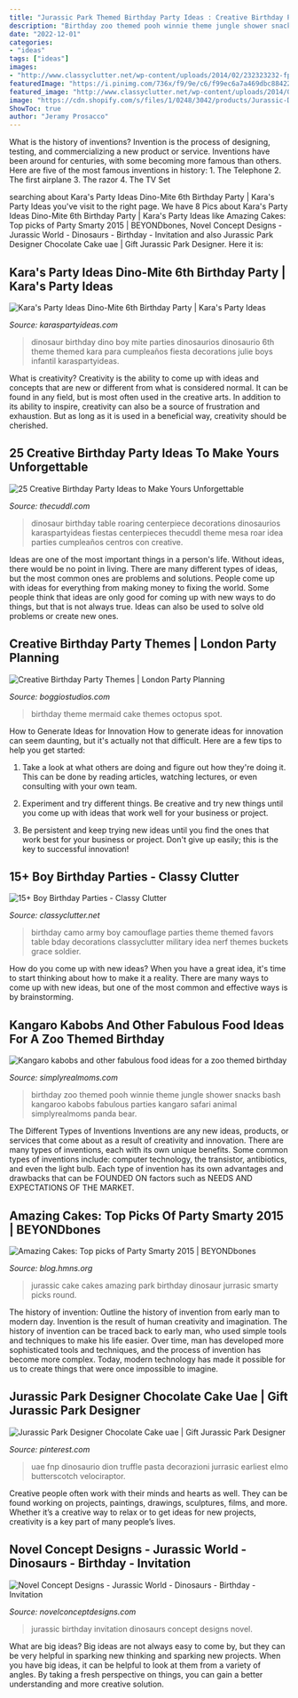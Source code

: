 ```yaml
---
title: "Jurassic Park Themed Birthday Party Ideas : Creative Birthday Party Themes"
description: "Birthday zoo themed pooh winnie theme jungle shower snacks bash kangaroo kabobs fabulous parties kangaro safari animal simplyrealmoms panda bear"
date: "2022-12-01"
categories:
- "ideas"
tags: ["ideas"]
images:
- "http://www.classyclutter.net/wp-content/uploads/2014/02/232323232-fp53988-nu3334-7-382-WSNRCG36997-6-337nu0mrj.jpg"
featuredImage: "https://i.pinimg.com/736x/f9/9e/c6/f99ec6a7a469dbc884225297d5cfde29.jpg"
featured_image: "http://www.classyclutter.net/wp-content/uploads/2014/02/232323232-fp53988-nu3334-7-382-WSNRCG36997-6-337nu0mrj.jpg"
image: "https://cdn.shopify.com/s/files/1/0248/3042/products/Jurassic-Dinos_Thanks_PROMO_4a120dd0-10ad-4fd6-af25-24b32187779d_1024x1024.jpg?v=1571267596"
ShowToc: true
author: "Jeramy Prosacco"
---
```



What is the history of inventions?
Invention is the process of designing, testing, and commercializing a new product or service. Inventions have been around for centuries, with some becoming more famous than others. Here are five of the most famous inventions in history: 1. The Telephone 2. The first airplane 3. The razor 4. The TV Set 
	

		
searching about Kara&#039;s Party Ideas Dino-Mite 6th Birthday Party | Kara&#039;s Party Ideas you've visit to the right page. We have 8 Pics about Kara&#039;s Party Ideas Dino-Mite 6th Birthday Party | Kara&#039;s Party Ideas like Amazing Cakes: Top picks of Party Smarty 2015 | BEYONDbones, Novel Concept Designs - Jurassic World - Dinosaurs - Birthday - Invitation and also Jurassic Park Designer Chocolate Cake uae | Gift Jurassic Park Designer. Here it is:
		
    
## Kara&#039;s Party Ideas Dino-Mite 6th Birthday Party | Kara&#039;s Party Ideas

<img loading=lazy src="https://www.karaspartyideas.com/wp-content/uploads/2013/05/149447_537717142947549_1287254985_n_600x900.jpg" onerror="this.onerror=null;this.src='https://tse1.mm.bing.net/th?id=OIP.-2gyy1FE6qaI3ZFAdR141gHaLH&amp;pid=15.1';" alt="Kara&#039;s Party Ideas Dino-Mite 6th Birthday Party | Kara&#039;s Party Ideas">

_Source: karaspartyideas.com_

>dinosaur birthday dino boy mite parties dinosaurios dinosaurio 6th theme themed kara para cumpleaños fiesta decorations julie boys infantil karaspartyideas. 

	

What is creativity?
Creativity is the ability to come up with ideas and concepts that are new or different from what is considered normal. It can be found in any field, but is most often used in the creative arts. In addition to its ability to inspire, creativity can also be a source of frustration and exhaustion. But as long as it is used in a beneficial way, creativity should be cherished.

    
## 25 Creative Birthday Party Ideas To Make Yours Unforgettable

<img loading=lazy src="https://thecuddl.com/images/2018/04/23-cool-birthday-party-idea-thecuddl.jpg" onerror="this.onerror=null;this.src='https://tse2.mm.bing.net/th?id=OIP.gO-zV3hDZC9NtRZIXIMpCgHaLH&amp;pid=15.1';" alt="25 Creative Birthday Party Ideas to Make Yours Unforgettable">

_Source: thecuddl.com_

>dinosaur birthday table roaring centerpiece decorations dinosaurios karaspartyideas fiestas centerpieces thecuddl theme mesa roar idea parties cumpleaños centros con creative. 

	

Ideas are one of the most important things in a person's life. Without ideas, there would be no point in living. There are many different types of ideas, but the most common ones are problems and solutions. People come up with ideas for everything from making money to fixing the world. Some people think that ideas are only good for coming up with new ways to do things, but that is not always true. Ideas can also be used to solve old problems or create new ones.

    
## Creative Birthday Party Themes | London Party Planning

<img loading=lazy src="https://boggiostudios.com/assets/mermaid-party-ideas.jpg" onerror="this.onerror=null;this.src='https://tse1.mm.bing.net/th?id=OIP.M4CbcN-JBUmVNSi1vpH9wAHaKP&amp;pid=15.1';" alt="Creative Birthday Party Themes | London Party Planning">

_Source: boggiostudios.com_

>birthday theme mermaid cake themes octopus spot. 

	

How to Generate Ideas for Innovation
How to generate ideas for innovation can seem daunting, but it's actually not that difficult. Here are a few tips to help you get started:
1. Take a look at what others are doing and figure out how they're doing it. This can be done by reading articles, watching lectures, or even consulting with your own team.

2. Experiment and try different things. Be creative and try new things until you come up with ideas that work well for your business or project.

3. Be persistent and keep trying new ideas until you find the ones that work best for your business or project. Don't give up easily; this is the key to successful innovation!

    
## 15+ Boy Birthday Parties - Classy Clutter

<img loading=lazy src="http://www.classyclutter.net/wp-content/uploads/2014/02/232323232-fp53988-nu3334-7-382-WSNRCG36997-6-337nu0mrj.jpg" onerror="this.onerror=null;this.src='https://tse1.mm.bing.net/th?id=OIP.rph-lz4Ghybv7-3zK7kM2AHaE7&amp;pid=15.1';" alt="15+ Boy Birthday Parties - Classy Clutter">

_Source: classyclutter.net_

>birthday camo army boy camouflage parties theme themed favors table bday decorations classyclutter military idea nerf themes buckets grace soldier. 

	

How do you come up with new ideas?
When you have a great idea, it's time to start thinking about how to make it a reality. There are many ways to come up with new ideas, but one of the most common and effective ways is by brainstorming.

    
## Kangaro Kabobs And Other Fabulous Food Ideas For A Zoo Themed Birthday

<img loading=lazy src="http://www.simplyrealmoms.com/wp-content/uploads/2012/11/IMG_4455.jpg" onerror="this.onerror=null;this.src='https://tse4.mm.bing.net/th?id=OIP.mMxaGi7QFe8KtJB2RKJc3QHaLH&amp;pid=15.1';" alt="Kangaro kabobs and other fabulous food ideas for a zoo themed birthday">

_Source: simplyrealmoms.com_

>birthday zoo themed pooh winnie theme jungle shower snacks bash kangaroo kabobs fabulous parties kangaro safari animal simplyrealmoms panda bear. 

	

The Different Types of Inventions
Inventions are any new ideas, products, or services that come about as a result of creativity and innovation. There are many types of inventions, each with its own unique benefits. Some common types of inventions include: computer technology, the transistor, antibiotics, and even the light bulb. Each type of invention has its own advantages and drawbacks that can be FOUNDED ON factors such as NEEDS AND EXPECTATIONS OF THE MARKET.

    
## Amazing Cakes: Top Picks Of Party Smarty 2015 | BEYONDbones

<img loading=lazy src="http://blog.hmns.org/wp-content/uploads/2015/12/Jurassic-World-Cake.jpg" onerror="this.onerror=null;this.src='https://tse2.mm.bing.net/th?id=OIP.PDut0DwkncumLqZhtD8P5QHaJ4&amp;pid=15.1';" alt="Amazing Cakes: Top picks of Party Smarty 2015 | BEYONDbones">

_Source: blog.hmns.org_

>jurassic cake cakes amazing park birthday dinosaur jurrasic smarty picks round. 

	

The history of invention: Outline the history of invention from early man to modern day.
Invention is the result of human creativity and imagination. The history of invention can be traced back to early man, who used simple tools and techniques to make his life easier. Over time, man has developed more sophisticated tools and techniques, and the process of invention has become more complex. Today, modern technology has made it possible for us to create things that were once impossible to imagine.

    
## Jurassic Park Designer Chocolate Cake Uae | Gift Jurassic Park Designer

<img loading=lazy src="https://i.pinimg.com/736x/f9/9e/c6/f99ec6a7a469dbc884225297d5cfde29.jpg" onerror="this.onerror=null;this.src='https://tse4.mm.bing.net/th?id=OIP.AzqhXtnDaeTJJ16myCchRwHaHa&amp;pid=15.1';" alt="Jurassic Park Designer Chocolate Cake uae | Gift Jurassic Park Designer">

_Source: pinterest.com_

>uae fnp dinosaurio dion truffle pasta decorazioni jurrasic earliest elmo butterscotch velociraptor. 

	

Creative people often work with their minds and hearts as well. They can be found working on projects, paintings, drawings, sculptures, films, and more. Whether it’s a creative way to relax or to get ideas for new projects, creativity is a key part of many people’s lives.

    
## Novel Concept Designs - Jurassic World - Dinosaurs - Birthday - Invitation

<img loading=lazy src="https://cdn.shopify.com/s/files/1/0248/3042/products/Jurassic-Dinos_Thanks_PROMO_4a120dd0-10ad-4fd6-af25-24b32187779d_1024x1024.jpg?v=1571267596" onerror="this.onerror=null;this.src='https://tse2.mm.bing.net/th?id=OIP.rAcwm9kNjLia6S0sTLXgGwHaGs&amp;pid=15.1';" alt="Novel Concept Designs - Jurassic World - Dinosaurs - Birthday - Invitation">

_Source: novelconceptdesigns.com_

>jurassic birthday invitation dinosaurs concept designs novel. 

	

What are big ideas?
Big ideas are not always easy to come by, but they can be very helpful in sparking new thinking and sparking new projects. When you have big ideas, it can be helpful to look at them from a variety of angles. By taking a fresh perspective on things, you can gain a better understanding and more creative solution.

